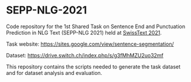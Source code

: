 # SEPP-NLG-2021
Code repository for the 1st Shared Task on Sentence End and Punctuation Prediction in NLG Text (SEPP-NLG 2021) held at [SwissText 2021](https://www.swisstext.org/).

Task website: https://sites.google.com/view/sentence-segmentation/

Dataset: https://drive.switch.ch/index.php/s/g3fMhMZU2uo32mf

This repository contains the scripts needed to generate the task dataset and for dataset analysis and evaluation.
